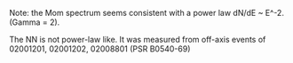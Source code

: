 Note: the Mom spectrum seems consistent with a power law dN/dE ~ E^-2. (Gamma = 2).

The NN is not power-law like. It was measured from off-axis events of 02001201, 02001202, 02008801 (PSR B0540-69)